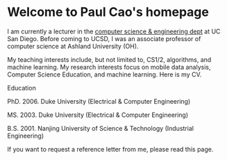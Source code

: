 # Welcome to Paul Cao's homepage

I am currently a lecturer in the [computer science & engineering dept](http://www.ucsd.edu) at UC San Diego. Before coming to UCSD, I was an associate professor of computer science at Ashland University (OH).

My teaching interests include, but not limited to, CS1/2, algorithms, and machine learning. My research interests focus on mobile data analysis, Computer Science Education, and machine learning. Here is my CV. 

Education

PhD. 2006. Duke University (Electrical & Computer Engineering)

MS. 2003.  Duke University (Electrical & Computer Engineering)

B.S. 2001. Nanjing University of Science & Technology (Industrial Engineering)

If you want to request a reference letter from me, please read this page.
